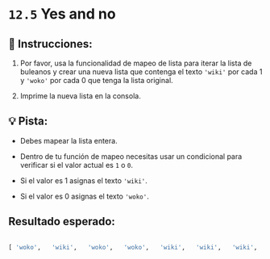 # `12.5` Yes and no

## 📝 Instrucciones:

1. Por favor, usa la funcionalidad de mapeo de lista para iterar la lista de buleanos y crear una nueva lista que contenga el texto `'wiki'` por cada 1 y `'woko'` por cada 0 que tenga la lista original.

2. Imprime la nueva lista en la consola.

## 💡 Pista:

- Debes mapear la lista entera.

- Dentro de tu función de mapeo necesitas usar un condicional para verificar si el valor actual es `1` o `0`.

- Si el valor es 1 asignas el texto `'wiki'`.

- Si el valor es 0 asignas el texto `'woko'`.

## Resultado esperado:

```py

[ 'woko',   'wiki',   'woko',   'woko',   'wiki',   'wiki',   'wiki',   'woko',   'woko',   'wiki',   'woko',   'wiki',   'wiki',   'woko',   'woko',   'woko',   'woko',   'woko',   'woko',   'woko',   'woko',   'wiki',   'woko',   'woko',   'woko',   'woko',   'wiki' ]
```


